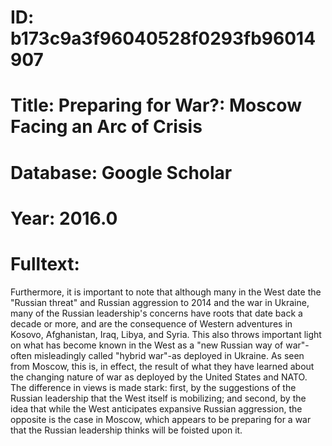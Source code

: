 # ID: b173c9a3f96040528f0293fb96014907
# Title: Preparing for War?: Moscow Facing an Arc of Crisis
# Database: Google Scholar
# Year: 2016.0
# Fulltext:
Furthermore, it is important to note that although many in the West date the "Russian threat" and Russian aggression to 2014 and the war in Ukraine, many of the Russian leadership's concerns have roots that date back a decade or more, and are the consequence of Western adventures in Kosovo, Afghanistan, Iraq, Libya, and Syria.
This also throws important light on what has become known in the West as a "new Russian way of war"-often misleadingly called "hybrid war"-as deployed in Ukraine.
As seen from Moscow, this is, in effect, the result of what they have learned about the changing nature of war as deployed by the United States and NATO.
The difference in views is made stark: first, by the suggestions of the Russian leadership that the West itself is mobilizing; and second, by the idea that while the West anticipates expansive Russian aggression, the opposite is the case in Moscow, which appears to be preparing for a war that the Russian leadership thinks will be foisted upon it.